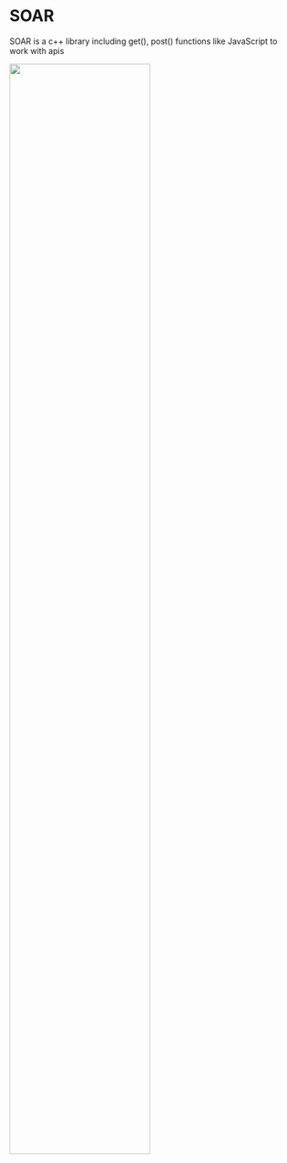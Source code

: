 # SOAR
SOAR is a c++ library including get(), post() functions like JavaScript to work with apis


<img src="https://raw.githubusercontent.com/Mantra27/soar/main/.ignore/assets/carbon.png?token=GHSAT0AAAAAABRKCOP3HC3WMDT227U6DJUQYQQVOXA" width="70%" height="70%"></img>
